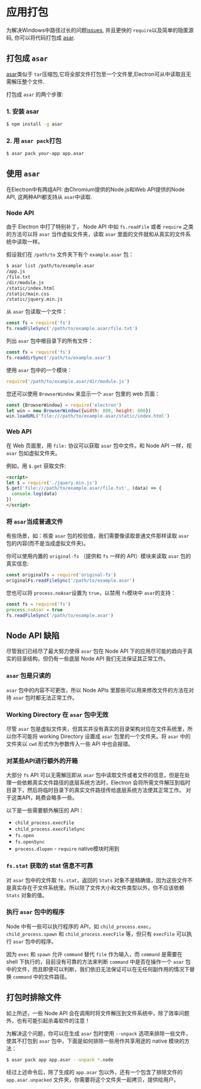 # 应用打包

为解决Windows中路径过长的问题[issues](https://github.com/joyent/node/issues/6960), 并且更快的 `require`以及简单的隐匿源码, 你可以将代码打包成 [asar][asar].

## 打包成 `asar`

[asar][asar]类似于 `tar`压缩包,它将全部文件打包至一个文件里,Electron可从中读取且无需解压整个文件.

打包成 `asar` 的两个步骤:

### 1. 安装 asar
```bash
$ npm install -g asar
```

### 2. 用 `asar pack`打包

```bash
$ asar pack your-app app.asar
```

## 使用 `asar` 

在Electron中有两组API: 由Chromium提供的Node.js和Web API提供的Node API, 这两种API都支持从 `asar`中读取.

### Node API

由于 Electron 中打了特别补丁， Node API 中如 `fs.readFile` 或者 `require` 之类的方法可以将 `asar` 当作虚拟文件夹，读取 `asar` 里面的文件就和从真实的文件系统中读取一样。

假设我们在 `/path/to` 文件夹下有个 `example.asar` 包：

```bash
$ asar list /path/to/example.asar
/app.js
/file.txt
/dir/module.js
/static/index.html
/static/main.css
/static/jquery.min.js
```

从 `asar` 包读取一个文件：

```javascript
const fs = require('fs')
fs.readFileSync('/path/to/example.asar/file.txt')
```

列出 `asar` 包中根目录下的所有文件：

```javascript
const fs = require('fs')
fs.readdirSync('/path/to/example.asar')
```

使用 `asar` 包中的一个模块：

```javascript
require('/path/to/example.asar/dir/module.js')
```

您还可以使用 `BrowserWindow` 来显示一个 `asar` 包里的 web 页面：

```javascript
const {BrowserWindow} = require('electron')
let win = new BrowserWindow({width: 800, height: 600})
win.loadURL('file:///path/to/example.asar/static/index.html')
```

### Web API

在 Web 页面里，用 `file:` 协议可以获取 `asar` 包中文件。和 Node API 一样，视 `asar` 包如虚拟文件夹。

例如，用 `$.get` 获取文件:

```html
<script>
let $ = require('./jquery.min.js')
$.get('file:///path/to/example.asar/file.txt', (data) => {
  console.log(data)
})
</script>
```

### 将 `asar`当成普通文件

有些场景，如：核查 `asar` 包的校验值，我们需要像读取普通文件那样读取 `asar` 包的内容(而不是当成虚拟文件夹)。

你可以使用内置的 `original-fs` （提供和 `fs` 一样的 API）模块来读取 `asar` 包的真实信息:

```javascript
const originalFs = require('original-fs')
originalFs.readFileSync('/path/to/example.asar')
```

您也可以将 `process.noAsar`设置为 `true`，以禁用 `fs`模块中 `asar`的支持：
```javascript
const fs = require('fs')
process.noAsar = true
fs.readFileSync('/path/to/example.asar')
```

## Node API 缺陷

尽管我们已经尽了最大努力使得 `asar` 包在 Node API 下的应用尽可能的趋向于真实的目录结构，但仍有一些底层 Node API 我们无法保证其正常工作。

### `asar` 包是只读的

 `asar` 包中的内容不可更改，所以 Node APIs 里那些可以用来修改文件的方法在对待 `asar` 包时都无法正常工作。

### Working Directory 在 `asar` 包中无效

尽管 `asar` 包是虚拟文件夹，但其实并没有真实的目录架构对应在文件系统里，所以你不可能将 working Directory 设置成 `asar` 包里的一个文件夹。将 `asar` 中的文件夹以 `cwd` 形式作为参数传入一些 API 中也会报错。

### 对某些API进行额外的开箱

大部分 `fs` API 可以无需解压即从 `asar` 包中读取文件或者文件的信息，但是在处理一些依赖真实文件路径的底层系统方法时，Electron 会将所需文件解压到临时目录下，然后将临时目录下的真实文件路径传给底层系统方法使其正常工作。 对于这类API，耗费会略多一些。

以下是一些需要额外解压的 API：

* `child_process.execFile`
* `child_process.execFileSync`
* `fs.open`
* `fs.openSync`
* `process.dlopen` -  `require` native模块时用到

### `fs.stat` 获取的 stat 信息不可靠

对 `asar` 包中的文件取 `fs.stat`，返回的 `Stats` 对象不是精确值，因为这些文件不是真实存在于文件系统里。所以除了文件大小和文件类型以外，你不应该依赖 `Stats` 对象的值。

### 执行 `asar` 包中的程序

Node 中有一些可以执行程序的 API，如 `child_process.exec`，`child_process.spawn` 和 `child_process.execFile` 等，但只有 `execFile` 可以执行 `asar` 包中的程序。

因为 `exec` 和 `spawn` 允许 `command` 替代 `file` 作为输入，而 `command` 是需要在 shell 下执行的，目前没有可靠的方法来判断 `command` 中是否在操作一个 `asar` 包中的文件，而且即便可以判断，我们依旧无法保证可以在无任何副作用的情况下替换 `command` 中的文件路径。

## 打包时排除文件

如上所述，一些 Node API 会在调用时将文件解压到文件系统中，除了效率问题外，也有可能引起杀毒软件的注意！

为解决这个问题，你可以在生成 `asar` 包时使用 `--unpack` 选项来排除一些文件，使其不打包到 `asar` 包中，下面是如何排除一些用作共享用途的 native 模块的方法：

```bash
$ asar pack app app.asar --unpack *.node
```

经过上述命令后，除了生成的 `app.asar` 包以外，还有一个包含了排除文件的 `app.asar.unpacked` 文件夹，你需要将这个文件夹一起拷贝，提供给用户。

[asar]: https://github.com/electron/asar